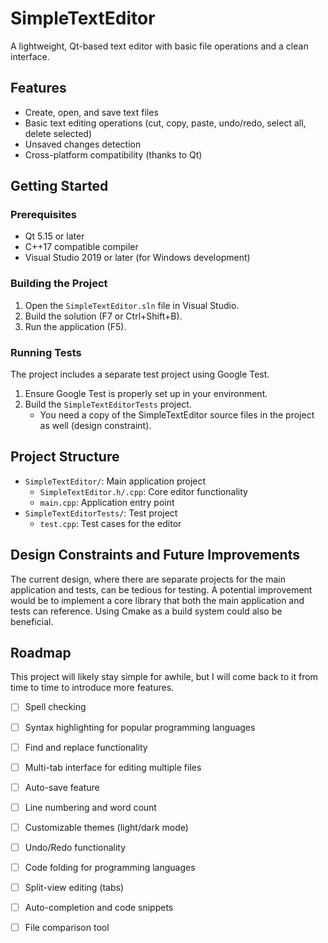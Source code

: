# SimpleTextEditor

A lightweight, Qt-based text editor with basic file operations and a clean interface.

## Features

- Create, open, and save text files
- Basic text editing operations (cut, copy, paste, undo/redo, select all, delete selected)
- Unsaved changes detection
- Cross-platform compatibility (thanks to Qt)

## Getting Started

### Prerequisites

- Qt 5.15 or later
- C++17 compatible compiler
- Visual Studio 2019 or later (for Windows development)

### Building the Project

1. Open the `SimpleTextEditor.sln` file in Visual Studio.
2. Build the solution (F7 or Ctrl+Shift+B).
3. Run the application (F5).

### Running Tests

The project includes a separate test project using Google Test.

1. Ensure Google Test is properly set up in your environment.
2. Build the `SimpleTextEditorTests` project.
	- You need a copy of the SimpleTextEditor source files in the project as well (design constraint).

## Project Structure

- `SimpleTextEditor/`: Main application project
  - `SimpleTextEditor.h/.cpp`: Core editor functionality
  - `main.cpp`: Application entry point
- `SimpleTextEditorTests/`: Test project
  - `test.cpp`: Test cases for the editor

## Design Constraints and Future Improvements

The current design, where there are separate projects for the main application and tests, can be tedious for testing. A potential improvement would be to implement a 
core library that both the main application and tests can reference. Using Cmake as a build system could also be beneficial.


## Roadmap
This project will likely stay simple for awhile, but I will come back to it from time to time to introduce more features.

- [ ] Spell checking
- [ ] Syntax highlighting for popular programming languages
- [ ] Find and replace functionality
- [ ] Multi-tab interface for editing multiple files
- [ ] Auto-save feature
- [ ] Line numbering and word count
- [ ] Customizable themes (light/dark mode)
- [ ] Undo/Redo functionality
- [ ] Code folding for programming languages
- [ ] Split-view editing (tabs)
- [ ] Auto-completion and code snippets
- [ ] File comparison tool


